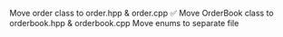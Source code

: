 Move order class to order.hpp & order.cpp ✅
Move OrderBook class to orderbook.hpp & orderbook.cpp
Move enums to separate file
